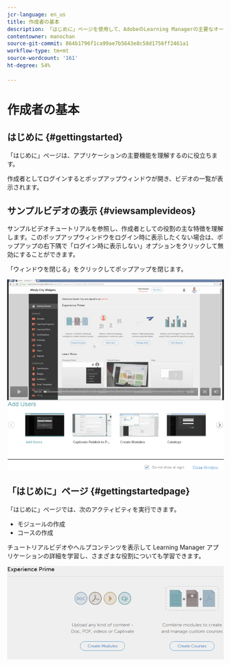 ```yaml
---
jcr-language: en_us
title: 作成者の基本
description: 「はじめに」ページを使用して、AdobeのLearning Managerの主要なオーサリング機能に移動します。
contentowner: manochan
source-git-commit: 864b1796f1ca99ae7b5643e8c58d1756ff2461a1
workflow-type: tm+mt
source-wordcount: '161'
ht-degree: 54%

---
```




# 作成者の基本

## はじめに {#gettingstarted}

「はじめに」ページは、アプリケーションの主要機能を理解するのに役立ちます。

作成者としてログインするとポップアップウィンドウが開き、ビデオの一覧が表示されます。

## サンプルビデオの表示 {#viewsamplevideos}

サンプルビデオチュートリアルを参照し、作成者としての役割の主な特徴を理解します。このポップアップウィンドウをログイン時に表示したくない場合は、ポップアップの右下隅で「ログイン時に表示しない」オプションをクリックして無効にすることができます。

「ウィンドウを閉じる」をクリックしてポップアップを閉じます。

![](assets/welcome-videos.png)

## 「はじめに」ページ {#gettingstartedpage}

「はじめに」ページでは、次のアクティビティを実行できます。

* モジュールの作成
* コースの作成

チュートリアルビデオやヘルプコンテンツを表示して Learning Manager アプリケーションの詳細を学習し、さまざまな役割についても学習できます。

![](assets/author-experienceprime.png)

